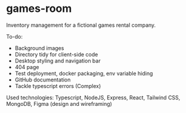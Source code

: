 # games-room
Inventory management for a fictional games rental company.

To-do:
- Background images
- Directory tidy for client-side code
- Desktop styling and navigation bar
- 404 page
- Test deployment, docker packaging, env variable hiding
- GitHub documentation
- Tackle typescript errors (Complex)

Used technologies:
Typescript, NodeJS, Express, React, Tailwind CSS, MongoDB, Figma (design and wireframing)
